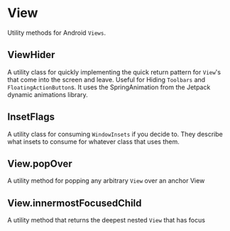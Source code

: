 # View

Utility methods for Android ```Views```.

## ViewHider

A utility class for quickly implementing the quick return pattern for ```View```'s that come into the screen and leave.
Useful for Hiding ```Toolbars``` and ```FloatingActionButton```s.
It uses the SpringAnimation from the Jetpack dynamic animations library.

## InsetFlags

A utility class for consuming ```WindowInsets``` if you decide to.
They describe what insets to consume for whatever class that uses them.

## View.popOver

A utility method for popping any arbitrary ```View``` over an anchor View

## View.innermostFocusedChild

A utility method that returns the deepest nested ```View``` that has focus

